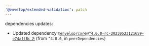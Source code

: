 ```yaml
---
'@envelop/extended-validation': patch
---
```


dependencies updates:

- Updated dependency
  [`@envelop/core@^4.0.0-rc-20230523121659-e74aff8c` ↗︎](https://www.npmjs.com/package/@envelop/core/v/4.0.0)
  (from `^4.0.0`, in `peerDependencies`)
